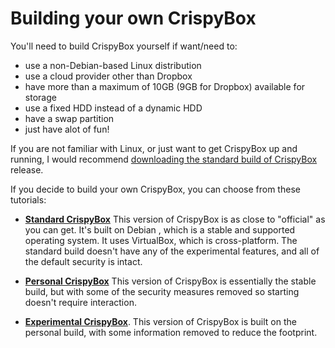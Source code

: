 # Building your own CrispyBox
You'll need to build CrispyBox yourself if want/need to:
* use a non-Debian-based Linux distribution
* use a cloud provider other than Dropbox
* have more than a maximum of 10GB (9GB for Dropbox) available for storage
* use a fixed HDD instead of a dynamic HDD
* have a swap partition
* just have alot of fun!

If you are not familiar with Linux, or just want to get CrispyBox up and running, I would recommend [downloading the standard build of CrispyBox](https://github.com/APrettyCoolProgram/CrispyBox/blob/master/Get_official.md) release.

If you decide to build your own CrispyBox, you can choose from these tutorials:

* [**Standard CrispyBox**](https://github.com/APrettyCoolProgram/CrispyBox/blob/master/Build_standard.md)
This version of CrispyBox is as close to "official" as you can get. It's built on Debian , which is a stable and supported operating system. It uses VirtualBox, which is cross-platform. The standard build doesn't have any of the experimental features, and all of the default security is intact.

* [**Personal CrispyBox**](https://github.com/APrettyCoolProgram/CrispyBox/blob/master/Build_personal.md) This version of CrispyBox is essentially the stable build, but with some of the security measures removed so starting doesn't require interaction.

* [**Experimental CrispyBox**](https://github.com/APrettyCoolProgram/CrispyBox/blob/master/Build_experimental.md). This version of CrispyBox is built on the personal build, with some information removed to reduce the footprint.
